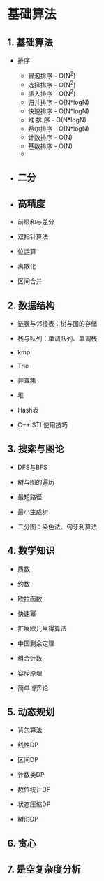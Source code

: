 # 基础算法
## 1. 基础算法

- 排序
  - 冒泡排序  - O(N<sup>2</sup>)
  - 选择排序  - O(N<sup>2</sup>)
  - 插入排序  - O(N<sup>2</sup>)
  - 归并排序  - O(N*logN)
  - 快速排序  - O(N*logN)
  - 堆  排  序  - O(N*logN)
  - 希尔排序  - O(N*logN)
  - 计数排序  - O(N)
  - 基数排序  - O(N)
  - 
- 二分
  - 

- 高精度
  - 

- 前缀和与差分

- 双指针算法

- 位运算

- 离散化

- 区间合并

  


## 2. 数据结构

- 链表与邻接表：树与图的存储
- 栈与队列：单调队列、单调栈

- kmp

- Trie

- 并查集

- 堆

- Hash表

- C++ STL使用技巧

  


## 3. 搜索与图论

- DFS与BFS

- 树与图的遍历
- 最短路径

- 最小生成树

- 二分图：染色法、匈牙利算法

  

## 4. 数学知识

- 质数

- 约数

- 欧拉函数

- 快速幂

- 扩展欧几里得算法

- 中国剩余定理

- 组合计数

- 容斥原理

- 简单博弈论

  


## 5. 动态规划 

- 背包算法

- 线性DP

- 区间DP

- 计数类DP

- 数位统计DP

- 状态压缩DP

- 树形DP

  


## 6. 贪心

## 7. 是空复杂度分析